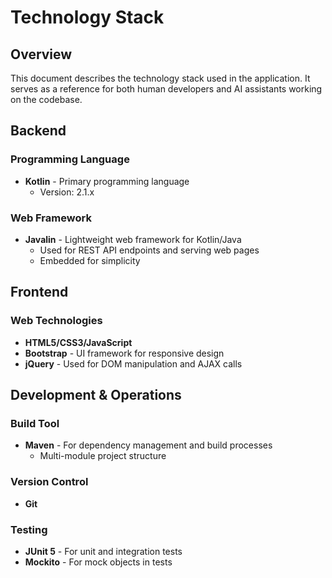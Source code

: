 # Technology Stack

## Overview
This document describes the technology stack used in the application. It serves as a reference for both human developers and AI assistants working on the codebase.

## Backend

### Programming Language
- **Kotlin** - Primary programming language
  - Version: 2.1.x

### Web Framework
- **Javalin** - Lightweight web framework for Kotlin/Java
  - Used for REST API endpoints and serving web pages
  - Embedded for simplicity

## Frontend

### Web Technologies
- **HTML5/CSS3/JavaScript**
- **Bootstrap** - UI framework for responsive design
- **jQuery** - Used for DOM manipulation and AJAX calls

## Development & Operations

### Build Tool
- **Maven** - For dependency management and build processes
  - Multi-module project structure

### Version Control
- **Git**

### Testing
- **JUnit 5** - For unit and integration tests
- **Mockito** - For mock objects in tests
